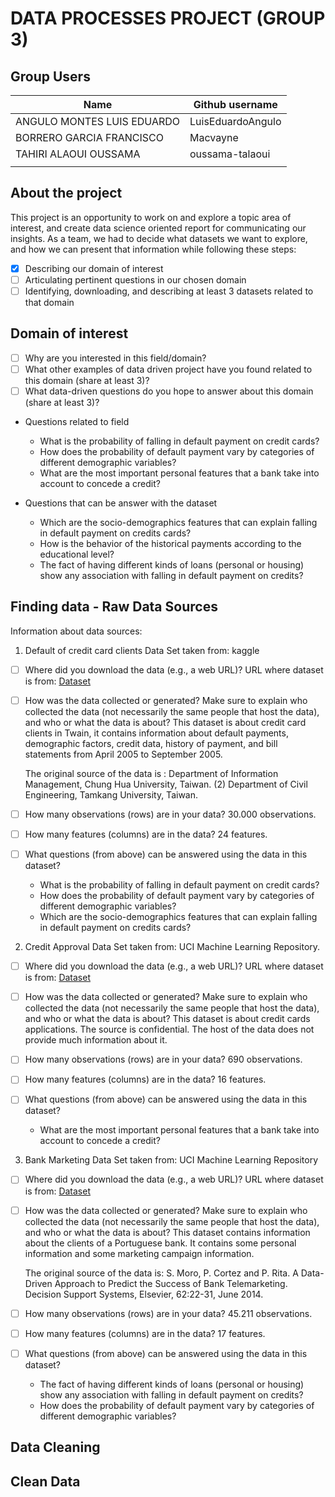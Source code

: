 # DATA PROCESSES PROJECT (GROUP 3)

   ## Group Users

| Name                      | Github username           |
|---------------------------|---------------------------|
| ANGULO MONTES LUIS EDUARDO| LuisEduardoAngulo         |
| BORRERO GARCIA FRANCISCO  | Macvayne                  |
| TAHIRI ALAOUI OUSSAMA     | oussama-talaoui           |
|                           |                           |

## About the project

This project is an opportunity to work on and explore a topic area of interest, and create data science oriented report for communicating our insights. As a team, we had to decide what datasets we want to explore, and how we can present that information while following these steps:

- [X] Describing our domain of interest
- [ ] Articulating pertinent questions in our chosen domain
- [ ] Identifying, downloading, and describing at least 3 datasets related to that domain

## Domain of interest

- [ ] Why are you interested in this field/domain?
- [ ] What other examples of data driven project have you found related to this domain (share at least 3)?
- [ ] What data-driven questions do you hope to answer about this domain (share at least 3)?

* Questions related to field
  + What is the probability of falling in default payment on credit cards?
  + How does the probability of default payment vary by categories of different demographic variables?
  + What are the most important personal features that a bank take into account to concede a credit?


* Questions that can be answer with the dataset
  + Which are the socio-demographics features that can explain falling in default payment on credits cards?
  + How is the behavior of the historical payments according to the educational level?
  + The fact of having different kinds of loans (personal or housing) show any association with falling in default payment on credits?

## Finding data - Raw Data Sources

Information about data sources:

1) Default of credit card clients Data Set
taken from: kaggle

- [ ] Where did you download the data (e.g., a web URL)?
URL where dataset is from: [Dataset](https://www.kaggle.com/uciml/default-of-credit-card-clients-dataset)

- [ ] How was the data collected or generated? Make sure to explain who collected the data (not necessarily the same people that host the data), and who or what the data is about?
This dataset is about credit card clients in Twain, it contains information about default payments, demographic factors, credit data, history of payment, and bill statements from April 2005 to September 2005.  

  The original source of the data is : Department of Information Management, Chung Hua University, Taiwan. (2) Department of Civil Engineering, Tamkang University, Taiwan.

- [ ] How many observations (rows) are in your data?
30.000 observations.

- [ ] How many features (columns) are in the data?
24 features.

- [ ] What questions (from above) can be answered using the data in this dataset?
  + What is the probability of falling in default payment on credit cards?
  + How does the probability of default payment vary by categories of different demographic variables?
  + Which are the socio-demographics features that can explain falling in default payment on credits cards?

2) Credit Approval Data Set
taken from: UCI Machine Learning Repository.

- [ ] Where did you download the data (e.g., a web URL)?
URL where dataset is from: [Dataset](https://archive.ics.uci.edu/ml/datasets/Credit+Approval)

- [ ] How was the data collected or generated? Make sure to explain who collected the data (not necessarily the same people that host the data), and who or what the data is about?
This dataset is about credit cards applications. The source is confidential. The host of the data does not provide much information about it.

- [ ] How many observations (rows) are in your data?
690 observations.

- [ ] How many features (columns) are in the data?
16 features.

- [ ] What questions (from above) can be answered using the data in this dataset?
  + What are the most important personal features that a bank take into account to concede a credit?

3) Bank Marketing Data Set
taken from: UCI Machine Learning Repository

- [ ] Where did you download the data (e.g., a web URL)?
URL where dataset is from: [Dataset](http://archive.ics.uci.edu/ml/datasets/Bank+Marketing)

- [ ] How was the data collected or generated? Make sure to explain who collected the data (not necessarily the same people that host the data), and who or what the data is about?
This dataset contains information about the clients of a Portuguese bank. It contains some personal information and some marketing campaign information.  
  
  The original source of the data is: S. Moro, P. Cortez and P. Rita. A Data-Driven Approach to Predict the Success of Bank Telemarketing. Decision Support Systems, Elsevier, 62:22-31, June 2014.

- [ ] How many observations (rows) are in your data?
45.211 observations.

- [ ] How many features (columns) are in the data?
17 features.

- [ ] What questions (from above) can be answered using the data in this dataset?
  + The fact of having different kinds of loans (personal or housing) show any association with falling in default payment on credits?
  + How does the probability of default payment vary by categories of different demographic variables?

## Data Cleaning

## Clean Data
